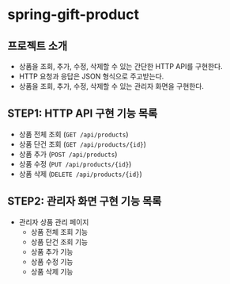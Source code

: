 # spring-gift-product

## 프로젝트 소개
- 상품을 조회, 추가, 수정, 삭제할 수 있는 간단한 HTTP API를 구현한다.
- HTTP 요청과 응답은 JSON 형식으로 주고받는다.
- 상품을 조회, 추가, 수정, 삭제할 수 있는 관리자 화면을 구현한다.

## STEP1: HTTP API 구현 기능 목록
- 상품 전체 조회 (`GET /api/products`)
- 상품 단건 조회 (`GET /api/products/{id}`)
- 상품 추가 (`POST /api/products`)
- 상품 수정 (`PUT /api/products/{id}`)
- 상품 삭제 (`DELETE /api/products/{id}`)

## STEP2: 관리자 화면 구현 기능 목록
- 관리자 상품 관리 페이지
  - 상품 전체 조회 기능
  - 상품 단건 조회 기능
  - 상품 추가 기능
  - 상품 수정 기능
  - 상품 삭제 기능